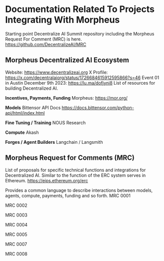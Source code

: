 # Documentation Related To Projects Integrating With Morpheus

Starting point Decentralize AI Summit repository including the Morpheus Request For Comment (MRC) is here.
https://github.com/DecentralizeAI/MRC

## Morpheus Decentralized AI Ecosystem
Website: https://www.decentralizeai.org
X Profile: https://x.com/decentralaiorg/status/1726684615912595866?s=46
Event 01 in Austin December 9th 2023: https://lu.ma/dofjyni8
List of resources for building Decentralized AI.

**Incentives, Payments, Funding**
Morpheus: https://mor.org/

**Models**
Bittensor API Docs https://docs.bittensor.com/python-api/html/index.html

**Fine Tuning / Training**
NOUS Research

**Compute**
Akash

**Forges / Agent Builders**
Langchain / Langsmith

## Morpheus Request for Comments (MRC)
List of proposals for specific technical functions and integrations for Decentralized AI.
Similar to the function of the ERC system serves in Ethereum. https://eips.ethereum.org/erc

Provides a common language to describe interactions between models, agents, compute, payments, funding and so forth.
MRC 0001

MRC 0002

MRC 0003

MRC 0004

MRC 0005

MRC 0007

MRC 0008
